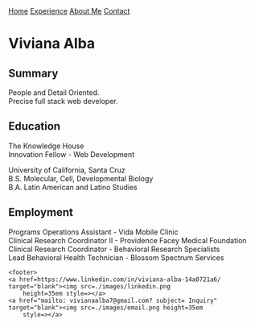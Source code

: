   <nav>
    <a href=./index.html>Home</a>
    <a href=./experience.html>Experience</a>
      <a href=./aboutMe.html>About Me</a>
    <a href=./contact.html> Contact</a>
  </nav>

  <h1><strong>Viviana Alba</strong></h1>

<div class=info>
  <h2><b>Summary</b></h2>
  <p>People and Detail Oriented. <br>Precise full stack web developer.</p>
  <h2>Education</h2>
  <p>The Knowledge House<br>Innovation Fellow - Web Development<br></p>
  <p>University of California, Santa Cruz<br>B.S. Molecular, Cell, Developmental Biology<br>B.A. Latin American and Latino Studies</p>
  <h2>Employment</h2>
  <p>Programs Operations Assistant - Vida Mobile Clinic<br>Clinical Research Coordinator II - Providence Facey Medical Foundation<br>Clinical Research Coordinator - Behavioral Research Specialists<br>Lead Behavioral Health Technician - Blossom Spectrum Services</p>
</div>

    <footer>
    <a href=https://www.linkedin.com/in/viviana-alba-14a0721a6/ target="blank"><img src=./images/linkedin.png
        height=35em style=></a>
    <a href="mailto: vivianaalba7@gmail.com? subject= Inquiry" target="blank"><img src=./images/email.png height=35em
        style=></a>
  </footer>